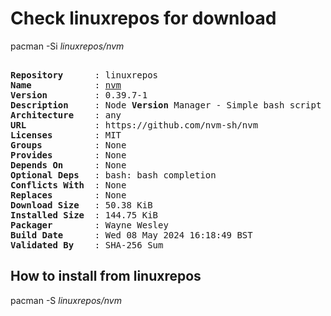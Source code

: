 # Check linuxrepos for download

pacman -Si *linuxrepos/nvm*

<div class="highlight"><pre class="highlight"><text>
<b>Repository</b>      : linuxrepos
<b>Name</b>            : <a href="../../x86_64/nvm-0.39.7-1-any.pkg.tar.zst">nvm</a>
<b>Version</b>         : 0.39.7-1
<b>Description</b>     : Node <b>Version</b> Manager - Simple bash script to manage multiple active node.js versions
<b>Architecture</b>    : any
<b>URL</b>             : https://github.com/nvm-sh/nvm
<b>Licenses</b>        : MIT
<b>Groups</b>          : None
<b>Provides</b>        : None
<b>Depends On</b>      : None
<b>Optional Deps</b>   : bash: bash completion
<b>Conflicts With</b>  : None
<b>Replaces</b>        : None
<b>Download Size</b>   : 50.38 KiB
<b>Installed Size</b>  : 144.75 KiB
<b>Packager</b>        : Wayne Wesley <wayne6324@gmail.com>
<b>Build Date</b>      : Wed 08 May 2024 16:18:49 BST
<b>Validated By</b>    : SHA-256 Sum
</text></pre></div>

## How to install from linuxrepos

pacman -S *linuxrepos/nvm*
